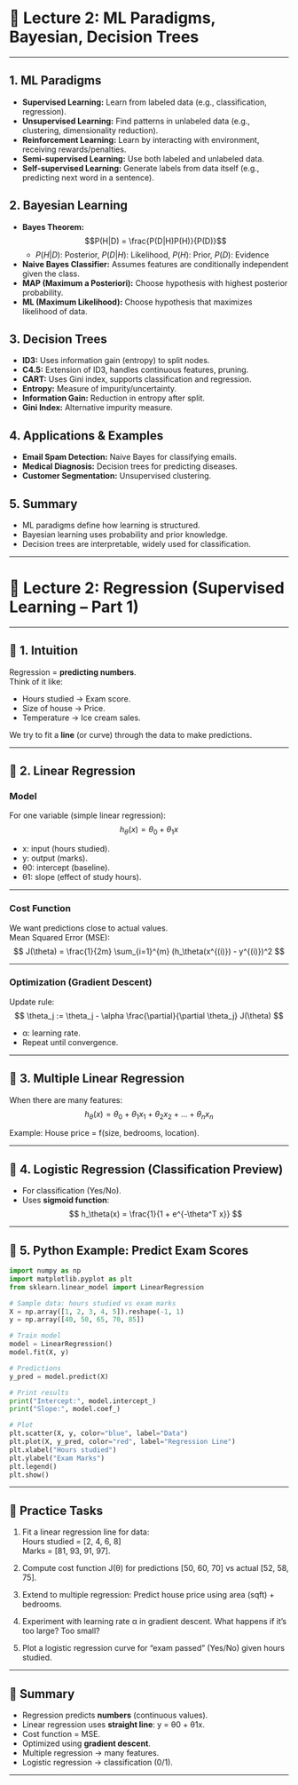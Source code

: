 # 📘 Lecture 2: ML Paradigms, Bayesian, Decision Trees

---
## 1. ML Paradigms
- **Supervised Learning:** Learn from labeled data (e.g., classification, regression).
- **Unsupervised Learning:** Find patterns in unlabeled data (e.g., clustering, dimensionality reduction).
- **Reinforcement Learning:** Learn by interacting with environment, receiving rewards/penalties.
- **Semi-supervised Learning:** Use both labeled and unlabeled data.
- **Self-supervised Learning:** Generate labels from data itself (e.g., predicting next word in a sentence).

## 2. Bayesian Learning
- **Bayes Theorem:**
   $$P(H|D) = \frac{P(D|H)P(H)}{P(D)}$$
   - $P(H|D)$: Posterior, $P(D|H)$: Likelihood, $P(H)$: Prior, $P(D)$: Evidence
- **Naive Bayes Classifier:** Assumes features are conditionally independent given the class.
- **MAP (Maximum a Posteriori):** Choose hypothesis with highest posterior probability.
- **ML (Maximum Likelihood):** Choose hypothesis that maximizes likelihood of data.

## 3. Decision Trees
- **ID3:** Uses information gain (entropy) to split nodes.
- **C4.5:** Extension of ID3, handles continuous features, pruning.
- **CART:** Uses Gini index, supports classification and regression.
- **Entropy:** Measure of impurity/uncertainty.
- **Information Gain:** Reduction in entropy after split.
- **Gini Index:** Alternative impurity measure.

## 4. Applications & Examples
- **Email Spam Detection:** Naive Bayes for classifying emails.
- **Medical Diagnosis:** Decision trees for predicting diseases.
- **Customer Segmentation:** Unsupervised clustering.

## 5. Summary
- ML paradigms define how learning is structured.
- Bayesian learning uses probability and prior knowledge.
- Decision trees are interpretable, widely used for classification.

---
# 📘 Lecture 2: Regression (Supervised Learning – Part 1)

---

## 🔹 1. Intuition

Regression = **predicting numbers**.  
Think of it like:  
- Hours studied → Exam score.  
- Size of house → Price.  
- Temperature → Ice cream sales.  

We try to fit a **line** (or curve) through the data to make predictions.

---

## 🔹 2. Linear Regression

### **Model**
For one variable (simple linear regression):  
$$
h_\theta(x) = \theta_0 + \theta_1 x
$$  

- x: input (hours studied).  
- y: output (marks).  
- θ0: intercept (baseline).  
- θ1: slope (effect of study hours).  

---

### **Cost Function**
We want predictions close to actual values.  
Mean Squared Error (MSE):  
$$
J(\theta) = \frac{1}{2m} \sum_{i=1}^{m} (h_\theta(x^{(i)}) - y^{(i)})^2
$$  

---

### **Optimization (Gradient Descent)**
Update rule:  
$$
\theta_j := \theta_j - \alpha \frac{\partial}{\partial \theta_j} J(\theta)
$$  

- α: learning rate.  
- Repeat until convergence.  

---

## 🔹 3. Multiple Linear Regression
When there are many features:  
$$
h_\theta(x) = \theta_0 + \theta_1x_1 + \theta_2x_2 + \dots + \theta_nx_n
$$  

Example: House price = f(size, bedrooms, location).

---

## 🔹 4. Logistic Regression (Classification Preview)
- For classification (Yes/No).  
- Uses **sigmoid function**:  
$$
h_\theta(x) = \frac{1}{1 + e^{-\theta^T x}}
$$  

---

## 🔹 5. Python Example: Predict Exam Scores

```python
import numpy as np
import matplotlib.pyplot as plt
from sklearn.linear_model import LinearRegression

# Sample data: hours studied vs exam marks
X = np.array([1, 2, 3, 4, 5]).reshape(-1, 1)
y = np.array([40, 50, 65, 70, 85])

# Train model
model = LinearRegression()
model.fit(X, y)

# Predictions
y_pred = model.predict(X)

# Print results
print("Intercept:", model.intercept_)
print("Slope:", model.coef_)

# Plot
plt.scatter(X, y, color="blue", label="Data")
plt.plot(X, y_pred, color="red", label="Regression Line")
plt.xlabel("Hours studied")
plt.ylabel("Exam Marks")
plt.legend()
plt.show()
```

---

## 🎯 Practice Tasks

1. Fit a linear regression line for data:  
   Hours studied = [2, 4, 6, 8]  
   Marks = [81, 93, 91, 97].  

2. Compute cost function J(θ) for predictions [50, 60, 70] vs actual [52, 58, 75].  

3. Extend to multiple regression: Predict house price using area (sqft) + bedrooms.  

4. Experiment with learning rate α in gradient descent. What happens if it’s too large? Too small?  

5. Plot a logistic regression curve for “exam passed” (Yes/No) given hours studied.  

---

## 📝 Summary

- Regression predicts **numbers** (continuous values).  
- Linear regression uses **straight line**: y = θ0 + θ1x.  
- Cost function = MSE.  
- Optimized using **gradient descent**.  
- Multiple regression → many features.  
- Logistic regression → classification (0/1).  

---
